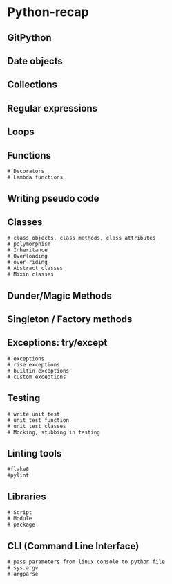 # Python-recap

## GitPython
## Date objects
## Collections
## Regular expressions
## Loops
## Functions
    # Decorators
    # Lambda functions
## Writing pseudo code

## Classes
    # class objects, class methods, class attributes
    # polymorphism
    # Inheritance
    # Overloading
    # over riding
    # Abstract classes
    # Mixin classes

## Dunder/Magic Methods

## Singleton / Factory methods

## Exceptions: try/except
    # exceptions
    # rise exceptions
    # builtin exceptions
    # custom exceptions

## Testing
    # write unit test
    # unit test function
    # unit test classes
    # Mocking, stubbing in testing

## Linting tools
    #flake8
    #pylint

## Libraries
    # Script
    # Module
    # package

## CLI (Command Line Interface)
    # pass parameters from linux console to python file
    # sys.argv
    # argparse



